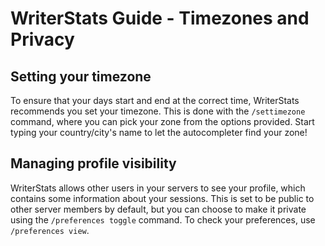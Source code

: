 # WriterStats Guide - Timezones and Privacy

## Setting your timezone

To ensure that your days start and end at the correct time, WriterStats recommends you set your timezone. This is done with the `/settimezone` command, where you can pick your zone from the options provided. Start typing your country/city's name to let the autocompleter find your zone!

## Managing profile visibility

WriterStats allows other users in your servers to see your profile, which contains some information about your sessions. This is set to be public to other server members by default, but you can choose to make it private using the `/preferences toggle` command. To check your preferences, use `/preferences view`.
